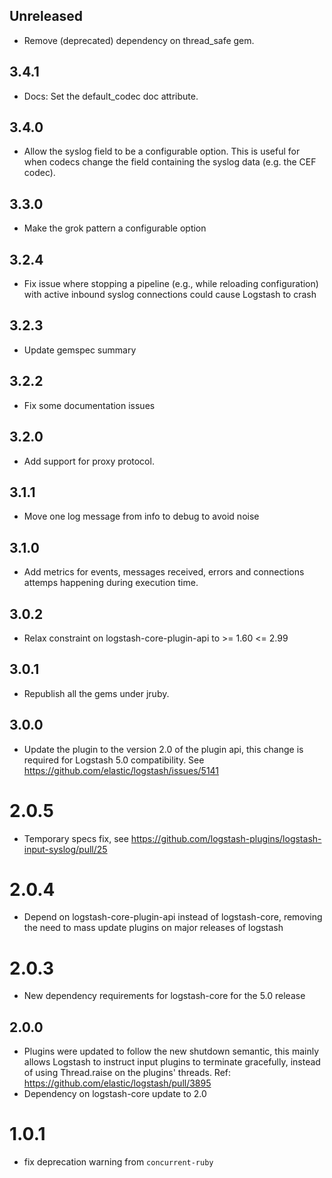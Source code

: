 ## Unreleased
  - Remove (deprecated) dependency on thread_safe gem.

## 3.4.1
  - Docs: Set the default_codec doc attribute.

## 3.4.0
  - Allow the syslog field to be a configurable option.  This is useful for when codecs change
    the field containing the syslog data (e.g. the CEF codec).

## 3.3.0
  - Make the grok pattern a configurable option

## 3.2.4
  - Fix issue where stopping a pipeline (e.g., while reloading configuration) with active inbound syslog connections could cause Logstash to crash

## 3.2.3
  - Update gemspec summary

## 3.2.2
  - Fix some documentation issues

## 3.2.0
  - Add support for proxy protocol.

## 3.1.1
  - Move one log message from info to debug to avoid noise

## 3.1.0
  - Add metrics for events, messages received, errors and connections attemps happening during execution time.

## 3.0.2
  - Relax constraint on logstash-core-plugin-api to >= 1.60 <= 2.99

## 3.0.1
  - Republish all the gems under jruby.
## 3.0.0
  - Update the plugin to the version 2.0 of the plugin api, this change is required for Logstash 5.0 compatibility. See https://github.com/elastic/logstash/issues/5141
# 2.0.5
  - Temporary specs fix, see https://github.com/logstash-plugins/logstash-input-syslog/pull/25
# 2.0.4
  - Depend on logstash-core-plugin-api instead of logstash-core, removing the need to mass update plugins on major releases of logstash
# 2.0.3
  - New dependency requirements for logstash-core for the 5.0 release
## 2.0.0
 - Plugins were updated to follow the new shutdown semantic, this mainly allows Logstash to instruct input plugins to terminate gracefully,
   instead of using Thread.raise on the plugins' threads. Ref: https://github.com/elastic/logstash/pull/3895
 - Dependency on logstash-core update to 2.0

# 1.0.1
- fix deprecation warning from `concurrent-ruby`
